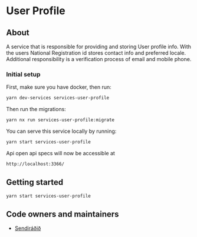# User Profile

## About

A service that is responsible for providing and storing User profile info. With the users National Registration id stores contact info and preferred locale. Additional responsibility is a verification process of email and mobile phone.

### Initial setup

First, make sure you have docker, then run:

```bash
yarn dev-services services-user-profile
```

Then run the migrations:

```bash
yarn nx run services-user-profile:migrate
```

You can serve this service locally by running:

```bash
yarn start services-user-profile
```

Api open api specs will now be accessible at

```bash
http://localhost:3366/
```

## Getting started

```bash
yarn start services-user-profile
```

## Code owners and maintainers

- [Sendiráðið](https://github.com/orgs/island-is/teams/sendiradid/members)
